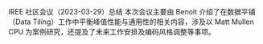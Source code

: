 IREE 社区会议（2023-03-29）总结
本次会议主要由 Benoit 介绍了在数据平铺（Data Tiling）工作中平衡峰值性能与通用性的相关内容，涉及以 Matt Mullen CPU 为案例研究，还提及了未来工作安排及编码风格调整等事项。
